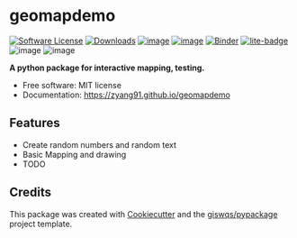# geomapdemo

[![Software License](https://img.shields.io/badge/license-MIT-green.svg)](LICENSE)
[![Downloads](https://static.pepy.tech/badge/geomapdemo)](https://pepy.tech/project/geomapdemo)
[![image](https://img.shields.io/pypi/v/geomapdemo.svg)](https://pypi.python.org/pypi/geomapdemo)
[![image](https://img.shields.io/conda/vn/conda-forge/geomapdemo.svg)](https://anaconda.org/conda-forge/geomapdemo)
[![Binder](https://mybinder.org/badge_logo.svg)](https://mybinder.org/v2/gh/zyang91/geomapdemo/HEAD)
[![lite-badge](https://jupyterlite.rtfd.io/en/latest/_static/badge.svg)](https://zyang91.github.io/geomapdemo-jupyter-lite/)
![image](https://github.com/zyang91/geomapdemo/workflows/docs/badge.svg)
![image](https://github.com/zyang91/geomapdemo/workflows/build/badge.svg)

**A python package for interactive mapping, testing.**


-   Free software: MIT license
- Documentation: https://zyang91.github.io/geomapdemo
    

## Features

-   Create random numbers and random text
-   Basic Mapping and drawing
-   TODO

## Credits

This package was created with [Cookiecutter](https://github.com/cookiecutter/cookiecutter) and the [giswqs/pypackage](https://github.com/giswqs/pypackage) project template.

